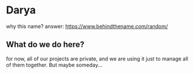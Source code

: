 # Darya

why this name? answer: https://www.behindthename.com/random/

## What do we do here?

for now, all of our projects are private, and we are using it just to manage all of them together. But maybe someday...
